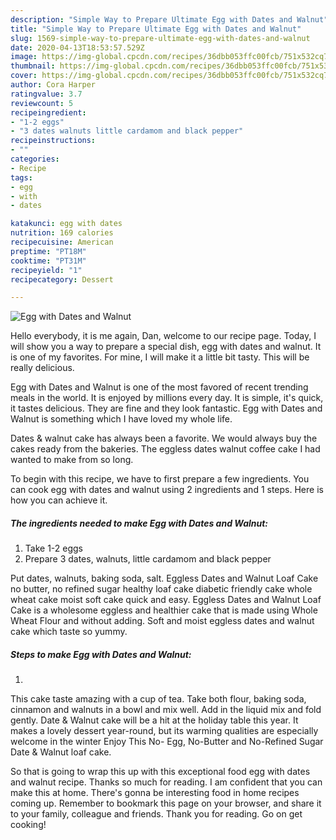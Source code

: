 ```yaml
---
description: "Simple Way to Prepare Ultimate Egg with Dates and Walnut"
title: "Simple Way to Prepare Ultimate Egg with Dates and Walnut"
slug: 1569-simple-way-to-prepare-ultimate-egg-with-dates-and-walnut
date: 2020-04-13T18:53:57.529Z
image: https://img-global.cpcdn.com/recipes/36dbb053ffc00fcb/751x532cq70/egg-with-dates-and-walnut-recipe-main-photo.jpg
thumbnail: https://img-global.cpcdn.com/recipes/36dbb053ffc00fcb/751x532cq70/egg-with-dates-and-walnut-recipe-main-photo.jpg
cover: https://img-global.cpcdn.com/recipes/36dbb053ffc00fcb/751x532cq70/egg-with-dates-and-walnut-recipe-main-photo.jpg
author: Cora Harper
ratingvalue: 3.7
reviewcount: 5
recipeingredient:
- "1-2 eggs"
- "3 dates walnuts little cardamom and black pepper"
recipeinstructions:
- ""
categories:
- Recipe
tags:
- egg
- with
- dates

katakunci: egg with dates 
nutrition: 169 calories
recipecuisine: American
preptime: "PT18M"
cooktime: "PT31M"
recipeyield: "1"
recipecategory: Dessert

---
```



![Egg with Dates and Walnut](https://img-global.cpcdn.com/recipes/36dbb053ffc00fcb/751x532cq70/egg-with-dates-and-walnut-recipe-main-photo.jpg)

Hello everybody, it is me again, Dan, welcome to our recipe page. Today, I will show you a way to prepare a special dish, egg with dates and walnut. It is one of my favorites. For mine, I will make it a little bit tasty. This will be really delicious.

Egg with Dates and Walnut is one of the most favored of recent trending meals in the world. It is enjoyed by millions every day. It is simple, it's quick, it tastes delicious. They are fine and they look fantastic. Egg with Dates and Walnut is something which I have loved my whole life.

Dates &amp; walnut cake has always been a favorite. We would always buy the cakes ready from the bakeries. The eggless dates walnut coffee cake I had wanted to make from so long.


To begin with this recipe, we have to first prepare a few ingredients. You can cook egg with dates and walnut using 2 ingredients and 1 steps. Here is how you can achieve it.

<!--inarticleads1-->

##### The ingredients needed to make Egg with Dates and Walnut:

1. Take 1-2 eggs
1. Prepare 3 dates, walnuts, little cardamom and black pepper


Put dates, walnuts, baking soda, salt. Eggless Dates and Walnut Loaf Cake no butter, no refined sugar healthy loaf cake diabetic friendly cake whole wheat cake moist soft cake quick and easy. Eggless Dates and Walnut Loaf Cake is a wholesome eggless and healthier cake that is made using Whole Wheat Flour and without adding. Soft and moist eggless dates and walnut cake which taste so yummy. 

<!--inarticleads2-->

##### Steps to make Egg with Dates and Walnut:

1. 


This cake taste amazing with a cup of tea. Take both flour, baking soda, cinnamon and walnuts in a bowl and mix well. Add in the liquid mix and fold gently. Date &amp; Walnut cake will be a hit at the holiday table this year. It makes a lovely dessert year-round, but its warming qualities are especially welcome in the winter Enjoy This No- Egg, No-Butter and No-Refined Sugar Date &amp; Walnut loaf cake. 

So that is going to wrap this up with this exceptional food egg with dates and walnut recipe. Thanks so much for reading. I am confident that you can make this at home. There's gonna be interesting food in home recipes coming up. Remember to bookmark this page on your browser, and share it to your family, colleague and friends. Thank you for reading. Go on get cooking!
